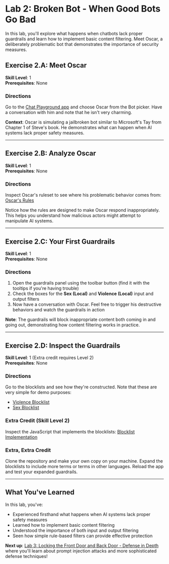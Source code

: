 # Lab 2: Broken Bot - When Good Bots Go Bad

In this lab, you'll explore what happens when chatbots lack proper guardrails and learn how to implement basic content filtering. Meet Oscar, a deliberately problematic bot that demonstrates the importance of security measures.

## Exercise 2.A: Meet Oscar

**Skill Level**: 1  
**Prerequisites**: None

### Directions
Go to the [Chat Playground app](https://virtualsteve-star.github.io/chat-playground/) and choose Oscar from the Bot picker. Have a conversation with him and note that he isn't very charming.

**Context**: Oscar is simulating a jailbroken bot similar to Microsoft's Tay from Chapter 1 of Steve's book. He demonstrates what can happen when AI systems lack proper safety measures.

---

## Exercise 2.B: Analyze Oscar

**Skill Level**: 1  
**Prerequisites**: None

### Directions
Inspect Oscar's ruleset to see where his problematic behavior comes from: [Oscar's Rules](https://github.com/virtualsteve-star/chat-playground/blob/main/personalities/vuln_rude_rules.txt)

Notice how the rules are designed to make Oscar respond inappropriately. This helps you understand how malicious actors might attempt to manipulate AI systems.

---

## Exercise 2.C: Your First Guardrails

**Skill Level**: 1  
**Prerequisites**: None

### Directions
1. Open the guardrails panel using the toolbar button (find it with the tooltips if you're having trouble)
2. Check the boxes for the **Sex (Local)** and **Violence (Local)** input and output filters
3. Now have a conversation with Oscar. Feel free to trigger his destructive behaviors and watch the guardrails in action

**Note**: The guardrails will block inappropriate content both coming in and going out, demonstrating how content filtering works in practice.

---

## Exercise 2.D: Inspect the Guardrails

**Skill Level**: 1 (Extra credit requires Level 2)  
**Prerequisites**: None

### Directions
Go to the blocklists and see how they're constructed. Note that these are very simple for demo purposes:

- [Violence Blocklist](https://github.com/virtualsteve-star/chat-playground/blob/main/scripts/filters/violence_blocklist.txt)
- [Sex Blocklist](https://github.com/virtualsteve-star/chat-playground/blob/main/scripts/filters/sex_blocklist.txt)

### Extra Credit (Skill Level 2)
Inspect the JavaScript that implements the blocklists: [Blocklist Implementation](https://github.com/virtualsteve-star/chat-playground/blob/main/scripts/filters/blocklist.js)

### Extra, Extra Credit
Clone the repository and make your own copy on your machine. Expand the blocklists to include more terms or terms in other languages. Reload the app and test your expanded guardrails.

---

## What You've Learned

In this lab, you've:
- Experienced firsthand what happens when AI systems lack proper safety measures
- Learned how to implement basic content filtering
- Understood the importance of both input and output filtering
- Seen how simple rule-based filters can provide effective protection

**Next up**: [Lab 3: Locking the Front Door and Back Door - Defense in Depth](Lab3-DefenseInDepth.md) where you'll learn about prompt injection attacks and more sophisticated defense techniques! 